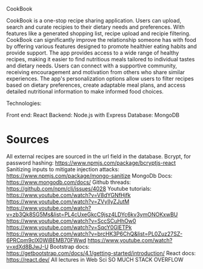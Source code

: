 CookBook

CookBook is a one-stop recipe sharing application. Users can upload, search and curate recipies to their dietary needs and preferences. With features like a generated shopping list, recipe upload and recipie filtering. 
CookBook can significantly improve the relationship someone has with food by offering various features designed to promote healthier eating habits and provide support. The app provides access to a wide range of healthy recipes, making it easier to find nutritious meals tailored to individual tastes and dietary needs. Users can connect with a supportive community, receiving encouragement and motivation from others who share similar experiences. The app's personalization options allow users to filter recipes based on dietary preferences, create adaptable meal plans, and access detailed nutritional information to make informed food choices.

Technologies:

Front end:
React
Backend:
Node.js with Express
Database:
MongoDB

# Sources
All external recipes are sourced in the url field in the database.
Bcrypt, for password hashing: https://www.npmjs.com/package/bcryptjs-react
Sanitizing inputs to mitigate injection attacks: https://www.npmjs.com/package/mongo-sanitize 
MongoDb Docs: https://www.mongodb.com/docs/
Github threads: https://github.com/npm/cli/issues/4028
Youtube tutorials: https://www.youtube.com/watch?v=V8dYGNfHjfk https://www.youtube.com/watch?v=ZVyIIyZJutM https://www.youtube.com/watch?v=zb3Qk8SG5Ms&list=PL4cUxeGkcC9jsz4LDYc6kv3ymONOKxwBU https://www.youtube.com/watch?v=SccSCuHhOw0 https://www.youtube.com/watch?v=SqcY0GlETPk https://www.youtube.com/watch?v=brcHK3P6ChQ&list=PL0Zuz27SZ-6PRCpm9clX0WiBEMB70FWwd https://www.youtube.com/watch?v=xdXd8BJwJ-U
Bootstrap docs: https://getbootstrap.com/docs/4.1/getting-started/introduction/
React docs: https://react.dev/
All lectures in Web Sci
SO MUCH STACK OVERFLOW